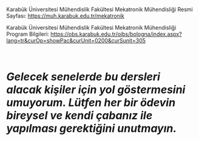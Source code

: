 Karabük Üniversitesi Mühendislik Fakültesi Mekatronik Mühendisliği Resmi Sayfası: https://muh.karabuk.edu.tr/mekatronik

Karabük Üniversitesi Mühendislik Fakültesi Mekatronik Mühendisliği Program Bilgileri: https://obs.karabuk.edu.tr/oibs/bologna/index.aspx?lang=tr&curOp=showPac&curUnit=0200&curSunit=305


 ***<br><h1> Gelecek senelerde bu dersleri alacak kişiler için yol göstermesini umuyorum. Lütfen her bir ödevin bireysel ve kendi çabanız ile yapılması gerektiğini unutmayın.***
